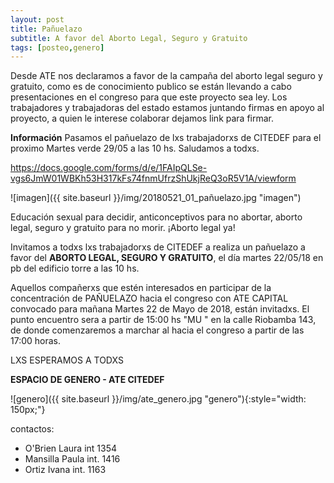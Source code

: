 ```yaml
---
layout: post
title: Pañuelazo
subtitle: A favor del Aborto Legal, Seguro y Gratuito
tags: [posteo,genero]
---
```


Desde ATE nos declaramos a favor de la campaña del aborto legal seguro y gratuito, como es de conocimiento publico se están llevando a cabo presentaciones en el congreso para que este proyecto sea ley.
Los trabajadores y trabajadoras del estado estamos juntando firmas en apoyo al proyecto, a quien le interese colaborar dejamos link para firmar.

<div class="alert alert-info" role="alert">
<strong>Información</strong> Pasamos el pañuelazo de lxs trabajadorxs de CITEDEF para el proximo Martes verde 29/05 a las 10 hs. Saludamos a todxs.
</div>

https://docs.google.com/forms/d/e/1FAIpQLSe-vgs6JmW01WBKh53H317kFs74fnmUfrzShUkjReQ3oR5V1A/viewform

![imagen]({{ site.baseurl }}/img/20180521_01_pañuelazo.jpg "imagen")


Educación sexual para decidir, anticonceptivos para no abortar, aborto legal, seguro y gratuito para no morir. ¡Aborto legal ya!

Invitamos a todxs lxs trabajadorxs de CITEDEF  a realiza un pañuelazo a favor del **ABORTO LEGAL, SEGURO Y GRATUITO**, el día martes 22/05/18 en pb del edificio torre a las 10 hs.

Aquellos compañerxs que estén interesados en participar de la concentración de  PAÑUELAZO hacia el congreso con ATE CAPITAL convocado para mañana Martes 22 de Mayo de 2018, están invitadxs.  El punto encuentro sera a partir de 15:00 hs  "MU " en la calle Riobamba 143, de donde comenzaremos a marchar al hacia el congreso a partir de las 17:00 horas.

LXS ESPERAMOS A TODXS

**ESPACIO DE GENERO - ATE CITEDEF**

![genero]({{ site.baseurl }}/img/ate_genero.jpg "genero"){:style="width: 150px;"}


contactos:
  - O'Brien Laura int 1354
  - Mansilla Paula  int. 1416
  - Ortiz Ivana int. 1163
